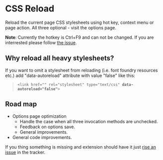 # CSS Reload

Reload the current page CSS stylesheets using hot key, context menu or page action. All three optional - visit the options page.

**Note**: Currently the hotkey is Ctrl+F9 and can not be changed. If you are interrested please follow [the issue](https://github.com/StoyanDimitrov/css-reload/issues/2).

## Why reload all heavy stylesheets?
If you want to omit a stylesheet from reloading (i.e. font foundry resources etc.) add "data-autoreload" attribute with value "false" like this:
<blockquote><code>&lt;link href="" rel="stylesheet" type="text/css" <strong>data-autoreload="false"</strong>&gt;</code></blockquote>


## Road map
 - Options page optimization
    - Handle the case when all three invocation methods are unchecked.
    - Feedback on options save.
    - General improvements.
 - General code improvements.

If you thing something is missing and extension should have it just [rise an issue](https://github.com/StoyanDimitrov/css-reload/issues) in the tracker.
